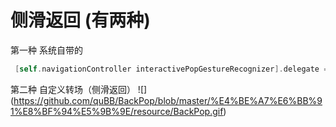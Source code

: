 # 侧滑返回 (有两种)


第一种 系统自带的

```objective-c
 [self.navigationController interactivePopGestureRecognizer].delegate = self;

```

第二种 自定义转场（侧滑返回）
![] (https://github.com/quBB/BackPop/blob/master/%E4%BE%A7%E6%BB%91%E8%BF%94%E5%9B%9E/resource/BackPop.gif)<br><br>